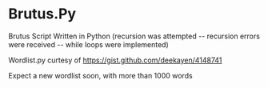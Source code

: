 # Brutus.Py
Brutus Script Written in Python (recursion was attempted -- recursion errors were received -- while loops were implemented)

Wordlist.py curtesy of 
  https://gist.github.com/deekayen/4148741
  
Expect a new wordlist soon, with more than 1000 words
